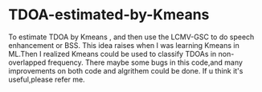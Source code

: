 # TDOA-estimated-by-Kmeans
To estimate TDOA  by Kmeans , and then use the LCMV-GSC to do speech enhancement or BSS.
This idea raises when I was learning Kmeans in ML.Then I realized Kmeans could be used to classify TDOAs in non-overlapped frequency.
There maybe some bugs in this code,and many improvements on both code and algrithem could be done.
If u think it's useful,please refer me.
